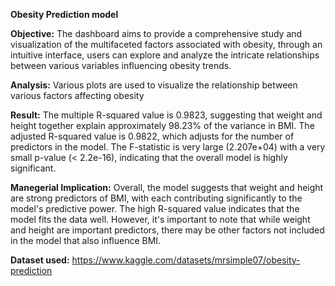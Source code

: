 **Obesity Prediction model**

**Objective:** The dashboard aims to provide a comprehensive study and visualization of the multifaceted factors associated with obesity, through an intuitive interface, users can explore and analyze the intricate relationships between various variables influencing obesity trends.

**Analysis:** Various plots are used to visualize the relationship between various factors affecting obesity 

**Result:** The multiple R-squared value is 0.9823, suggesting that weight and height together explain approximately 98.23% of the variance in BMI.
The adjusted R-squared value is 0.9822, which adjusts for the number of predictors in the model. The F-statistic is very large (2.207e+04) with a very small p-value (< 2.2e-16), indicating that the overall model is highly significant.

**Manegerial Implication:** Overall, the model suggests that weight and height are strong predictors of BMI, with each contributing significantly to the model's predictive power. The high R-squared value indicates that the model fits the data well. However, it's important to note that while weight and height are important predictors, there may be other factors not included in the model that also influence BMI.

**Dataset used:** https://www.kaggle.com/datasets/mrsimple07/obesity-prediction

